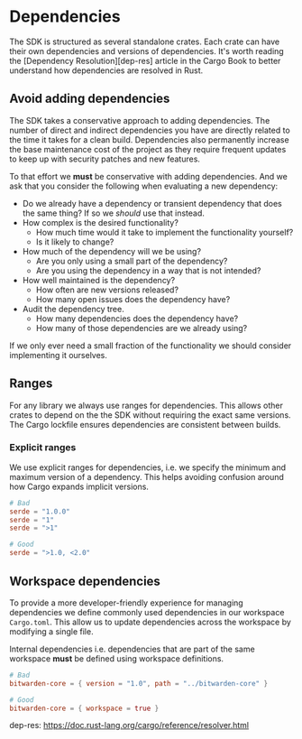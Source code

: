 # Dependencies

The SDK is structured as several standalone crates. Each crate can have their own dependencies and
versions of dependencies. It's worth reading the [Dependency Resolution][dep-res] article in the
Cargo Book to better understand how dependencies are resolved in Rust.

## Avoid adding dependencies

The SDK takes a conservative approach to adding dependencies. The number of direct and indirect
dependencies you have are directly related to the time it takes for a clean build. Dependencies also
permanently increase the base maintenance cost of the project as they require frequent updates to
keep up with security patches and new features.

To that effort we **must** be conservative with adding dependencies. And we ask that you consider
the following when evaluating a new dependency:

- Do we already have a dependency or transient dependency that does the same thing? If so we
  _should_ use that instead.
- How complex is the desired functionality?
  - How much time would it take to implement the functionality yourself?
  - Is it likely to change?
- How much of the dependency will we be using?
  - Are you only using a small part of the dependency?
  - Are you using the dependency in a way that is not intended?
- How well maintained is the dependency?
  - How often are new versions released?
  - How many open issues does the dependency have?
- Audit the dependency tree.
  - How many dependencies does the dependency have?
  - How many of those dependencies are we already using?

If we only ever need a small fraction of the functionality we should consider implementing it
ourselves.

## Ranges

For any library we always use ranges for dependencies. This allows other crates to depend on the the
SDK without requiring the exact same versions. The Cargo lockfile ensures dependencies are
consistent between builds.

### Explicit ranges

We use explicit ranges for dependencies, i.e. we specify the minimum and maximum version of a
dependency. This helps avoiding confusion around how Cargo expands implicit versions.

```toml
# Bad
serde = "1.0.0"
serde = "1"
serde = ">1"

# Good
serde = ">1.0, <2.0"
```

## Workspace dependencies

To provide a more developer-friendly experience for managing dependencies we define commonly used
dependencies in our workspace `Cargo.toml`. This allow us to update dependencies across the
workspace by modifying a single file.

Internal dependencies i.e. dependencies that are part of the same workspace **must** be defined
using workspace definitions.

```toml
# Bad
bitwarden-core = { version = "1.0", path = "../bitwarden-core" }

# Good
bitwarden-core = { workspace = true }
```

dep-res: https://doc.rust-lang.org/cargo/reference/resolver.html
